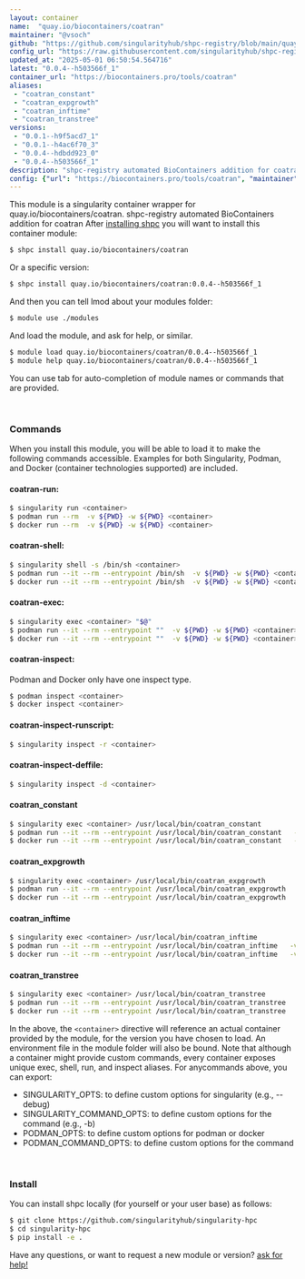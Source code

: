 ```yaml
---
layout: container
name:  "quay.io/biocontainers/coatran"
maintainer: "@vsoch"
github: "https://github.com/singularityhub/shpc-registry/blob/main/quay.io/biocontainers/coatran/container.yaml"
config_url: "https://raw.githubusercontent.com/singularityhub/shpc-registry/main/quay.io/biocontainers/coatran/container.yaml"
updated_at: "2025-05-01 06:50:54.564716"
latest: "0.0.4--h503566f_1"
container_url: "https://biocontainers.pro/tools/coatran"
aliases:
 - "coatran_constant"
 - "coatran_expgrowth"
 - "coatran_inftime"
 - "coatran_transtree"
versions:
 - "0.0.1--h9f5acd7_1"
 - "0.0.1--h4ac6f70_3"
 - "0.0.4--hdbdd923_0"
 - "0.0.4--h503566f_1"
description: "shpc-registry automated BioContainers addition for coatran"
config: {"url": "https://biocontainers.pro/tools/coatran", "maintainer": "@vsoch", "description": "shpc-registry automated BioContainers addition for coatran", "latest": {"0.0.4--h503566f_1": "sha256:39cc10bcc01b2a39927c3d94c6afd61488652255a647ec9b17a51b1317ab3986"}, "tags": {"0.0.1--h9f5acd7_1": "sha256:a06f219fe42b1f23edd5c6718dbaf582a459bd1d5ddb86c8193e1094adc1c052", "0.0.1--h4ac6f70_3": "sha256:58f940650adaaad24e0f158dd3a274bf04fbbda343ab8f0e129944e298a35db9", "0.0.4--hdbdd923_0": "sha256:b1db3e85a3f237dddcc27410975348778ae8d1effa18cffea9d6b21bc552ef3b", "0.0.4--h503566f_1": "sha256:39cc10bcc01b2a39927c3d94c6afd61488652255a647ec9b17a51b1317ab3986"}, "docker": "quay.io/biocontainers/coatran", "aliases": {"coatran_constant": "/usr/local/bin/coatran_constant", "coatran_expgrowth": "/usr/local/bin/coatran_expgrowth", "coatran_inftime": "/usr/local/bin/coatran_inftime", "coatran_transtree": "/usr/local/bin/coatran_transtree"}}
---
```


This module is a singularity container wrapper for quay.io/biocontainers/coatran.
shpc-registry automated BioContainers addition for coatran
After [installing shpc](#install) you will want to install this container module:


```bash
$ shpc install quay.io/biocontainers/coatran
```

Or a specific version:

```bash
$ shpc install quay.io/biocontainers/coatran:0.0.4--h503566f_1
```

And then you can tell lmod about your modules folder:

```bash
$ module use ./modules
```

And load the module, and ask for help, or similar.

```bash
$ module load quay.io/biocontainers/coatran/0.0.4--h503566f_1
$ module help quay.io/biocontainers/coatran/0.0.4--h503566f_1
```

You can use tab for auto-completion of module names or commands that are provided.

<br>

### Commands

When you install this module, you will be able to load it to make the following commands accessible.
Examples for both Singularity, Podman, and Docker (container technologies supported) are included.

#### coatran-run:

```bash
$ singularity run <container>
$ podman run --rm  -v ${PWD} -w ${PWD} <container>
$ docker run --rm  -v ${PWD} -w ${PWD} <container>
```

#### coatran-shell:

```bash
$ singularity shell -s /bin/sh <container>
$ podman run --it --rm --entrypoint /bin/sh  -v ${PWD} -w ${PWD} <container>
$ docker run --it --rm --entrypoint /bin/sh  -v ${PWD} -w ${PWD} <container>
```

#### coatran-exec:

```bash
$ singularity exec <container> "$@"
$ podman run --it --rm --entrypoint ""  -v ${PWD} -w ${PWD} <container> "$@"
$ docker run --it --rm --entrypoint ""  -v ${PWD} -w ${PWD} <container> "$@"
```

#### coatran-inspect:

Podman and Docker only have one inspect type.

```bash
$ podman inspect <container>
$ docker inspect <container>
```

#### coatran-inspect-runscript:

```bash
$ singularity inspect -r <container>
```

#### coatran-inspect-deffile:

```bash
$ singularity inspect -d <container>
```


#### coatran_constant

```bash
$ singularity exec <container> /usr/local/bin/coatran_constant
$ podman run --it --rm --entrypoint /usr/local/bin/coatran_constant   -v ${PWD} -w ${PWD} <container> -c " $@"
$ docker run --it --rm --entrypoint /usr/local/bin/coatran_constant   -v ${PWD} -w ${PWD} <container> -c " $@"
```


#### coatran_expgrowth

```bash
$ singularity exec <container> /usr/local/bin/coatran_expgrowth
$ podman run --it --rm --entrypoint /usr/local/bin/coatran_expgrowth   -v ${PWD} -w ${PWD} <container> -c " $@"
$ docker run --it --rm --entrypoint /usr/local/bin/coatran_expgrowth   -v ${PWD} -w ${PWD} <container> -c " $@"
```


#### coatran_inftime

```bash
$ singularity exec <container> /usr/local/bin/coatran_inftime
$ podman run --it --rm --entrypoint /usr/local/bin/coatran_inftime   -v ${PWD} -w ${PWD} <container> -c " $@"
$ docker run --it --rm --entrypoint /usr/local/bin/coatran_inftime   -v ${PWD} -w ${PWD} <container> -c " $@"
```


#### coatran_transtree

```bash
$ singularity exec <container> /usr/local/bin/coatran_transtree
$ podman run --it --rm --entrypoint /usr/local/bin/coatran_transtree   -v ${PWD} -w ${PWD} <container> -c " $@"
$ docker run --it --rm --entrypoint /usr/local/bin/coatran_transtree   -v ${PWD} -w ${PWD} <container> -c " $@"
```



In the above, the `<container>` directive will reference an actual container provided
by the module, for the version you have chosen to load. An environment file in the
module folder will also be bound. Note that although a container
might provide custom commands, every container exposes unique exec, shell, run, and
inspect aliases. For anycommands above, you can export:

 - SINGULARITY_OPTS: to define custom options for singularity (e.g., --debug)
 - SINGULARITY_COMMAND_OPTS: to define custom options for the command (e.g., -b)
 - PODMAN_OPTS: to define custom options for podman or docker
 - PODMAN_COMMAND_OPTS: to define custom options for the command

<br>

### Install

You can install shpc locally (for yourself or your user base) as follows:

```bash
$ git clone https://github.com/singularityhub/singularity-hpc
$ cd singularity-hpc
$ pip install -e .
```

Have any questions, or want to request a new module or version? [ask for help!](https://github.com/singularityhub/singularity-hpc/issues)